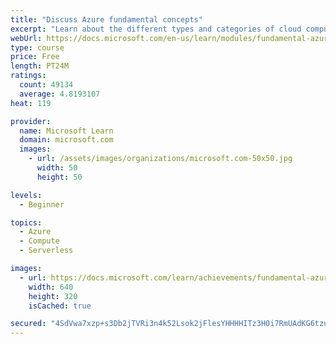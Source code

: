 ```yaml
---
title: "Discuss Azure fundamental concepts"
excerpt: "Learn about the different types and categories of cloud computing."
webUrl: https://docs.microsoft.com/en-us/learn/modules/fundamental-azure-concepts/
type: course
price: Free
length: PT24M
ratings:
  count: 49134
  average: 4.8193107
heat: 119

provider:
  name: Microsoft Learn
  domain: microsoft.com
  images:
    - url: /assets/images/organizations/microsoft.com-50x50.jpg
      width: 50
      height: 50

levels:
  - Beginner

topics:
  - Azure
  - Compute
  - Serverless

images:
  - url: https://docs.microsoft.com/learn/achievements/fundamental-azure-concepts-social.png
    width: 640
    height: 320
    isCached: true

secured: "4SdVwa7xzp+s3Db2jTVRi3n4k52Lsok2jFlesYHHHHITz3H0i7RmUAdKG6tzuWh2pqCl6pHegc6m3vHR5ym04Xvak7TN2Gznb+T4QmdVe1vBq5gJcmDpC7O6n3l0Dily6kmgIL7LoxQ0cyHcyqTiB5jeMrI7TOvDpQDmDUI0hGXRbdhG12acNJHEg8MNEbpZ2vZzSXZZ9WBZ+icZ8klBi3kODAsbof3Cd/zsQCOT6vJhpAqfAG9lFxCjcCVb1G6r4jZo9ZqHQhVQnc+nqaBMHkvQL0zAeqq0XBLll54uGPPV7BuWN7ft7t5xXKy9G9/c/BQrvhbfiwj9eojFXbvPvqDpKOZ35j9Q4NnIuHDvPU24oSNJasWqWU6r1mT4bMxlbCGQ7Al9SIYqy9hcLMdhSej8ynsUH2CZdYnFwOnZ5P14WroZWLxEvTfPoT1v/ZTX;MMyb5mccdVl/ZnW3pT/aqg=="
---
```



